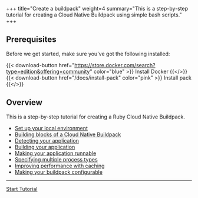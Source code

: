 +++
title="Create a buildpack"
weight=4
summary="This is a step-by-step tutorial for creating a Cloud Native Buildpack using simple bash scripts."
+++

## Prerequisites

Before we get started, make sure you've got the following installed: 

{{< download-button href="https://store.docker.com/search?type=edition&offering=community" color="blue" >}} Install Docker {{</>}}
{{< download-button href="/docs/install-pack" color="pink" >}} Install pack {{</>}}

## Overview

This is a step-by-step tutorial for creating a Ruby Cloud Native Buildpack.

- [Set up your local environment](/docs/buildpack-author-guide/create-buildpack/setup-local-environment)
- [Building blocks of a Cloud Native Buildpack](/docs/buildpack-author-guide/create-buildpack/building-blocks-cnb)
- [Detecting your application](/docs/buildpack-author-guide/create-buildpack/detection)
- [Building your application](/docs/buildpack-author-guide/create-buildpack/build-app)
- [Making your application runnable](/docs/buildpack-author-guide/create-buildpack/make-app-runnable)
- [Specifying multiple process types](/docs/buildpack-author-guide/create-buildpack/specify-multiple-process-types)
- [Improving performance with caching](/docs/buildpack-author-guide/create-buildpack/caching)
- [Making your buildpack configurable](/docs/buildpack-author-guide/create-buildpack/make-buildpack-configurable)

---

<a href="/docs/buildpack-author-guide/create-buildpack/setup-local-environment" class="button bg-pink">Start Tutorial</a>